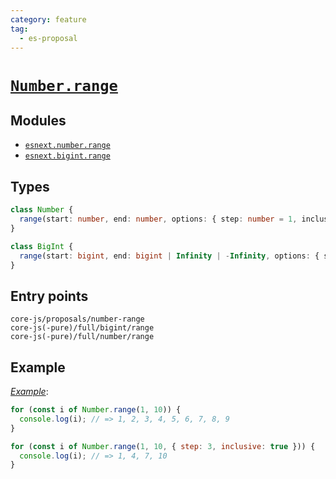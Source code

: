 ```yaml
---
category: feature
tag:
  - es-proposal
---
```


# [`Number.range`](https://github.com/tc39/proposal-Number.range)

## Modules

- [`esnext.number.range`](https://github.com/zloirock/core-js/blob/master/packages/core-js/modules/esnext.number.range.js)
- [`esnext.bigint.range`](https://github.com/zloirock/core-js/blob/master/packages/core-js/modules/esnext.bigint.range.js)

## Types

```ts
class Number {
  range(start: number, end: number, options: { step: number = 1, inclusive: boolean = false } | step: number = 1): RangeIterator;
}

class BigInt {
  range(start: bigint, end: bigint | Infinity | -Infinity, options: { step: bigint = 1n, inclusive: boolean = false } | step: bigint = 1n): RangeIterator;
}
```

## Entry points

```
core-js/proposals/number-range
core-js(-pure)/full/bigint/range
core-js(-pure)/full/number/range
```

## Example

[_Example_](https://is.gd/caCKSb):

```js
for (const i of Number.range(1, 10)) {
  console.log(i); // => 1, 2, 3, 4, 5, 6, 7, 8, 9
}

for (const i of Number.range(1, 10, { step: 3, inclusive: true })) {
  console.log(i); // => 1, 4, 7, 10
}
```
